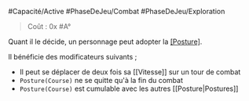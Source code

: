 #Capacité/Active #PhaseDeJeu/Combat #PhaseDeJeu/Exploration 

> Coût : 0x #A° 

Quant il le décide, un personnage peut adopter la [[Posture]](Course).

Il bénéficie des modificateurs suivants ; 

 * Il peut se déplacer de deux fois sa [[Vitesse]] sur un tour de combat
 * `Posture(Course)` ne se quitte qu'à la fin du combat
 * `Posture(Course)` est cumulable avec les autres [[Posture|Postures]]